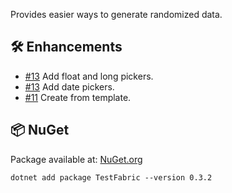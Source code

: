 Provides easier ways to generate randomized data.

## 🛠 Enhancements

- [#13](https://github.com/zhofre/test-fabric/issues/13) Add float and long pickers.
- [#13](https://github.com/zhofre/test-fabric/issues/13) Add date pickers.
- [#11](https://github.com/zhofre/test-fabric/issues/11) Create from template.

## 📦 NuGet

Package available at: [NuGet.org](https://www.nuget.org/packages/TestFabric)

```
dotnet add package TestFabric --version 0.3.2
```
